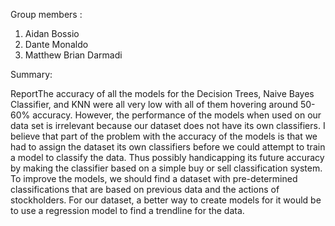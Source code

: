 Group members :
1. Aidan Bossio
2. Dante Monaldo
3. Matthew Brian Darmadi

Summary: 

ReportThe accuracy of all the models for the Decision Trees, Naive Bayes Classifier, and KNN were all very low with all of them hovering around 50-60% accuracy. However, the performance of the models when used on our data set is irrelevant because our dataset does not have its own classifiers. I believe that part of the problem with the accuracy of the models is that we had to assign the dataset its own classifiers before we could attempt to train a model to classify the data. Thus possibly handicapping its future accuracy by making the classifier based on a simple buy or sell classification system. To improve the models, we should find a dataset with pre-determined classifications that are based on previous data and the actions of stockholders. For our dataset, a better way to create models for it would be to use a regression model to find a trendline for the data.

